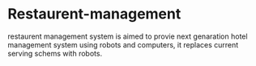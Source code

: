 # Restaurent-management

restaurent management system is aimed to provie next genaration hotel management system using robots and computers,
it replaces current serving schems with robots.
